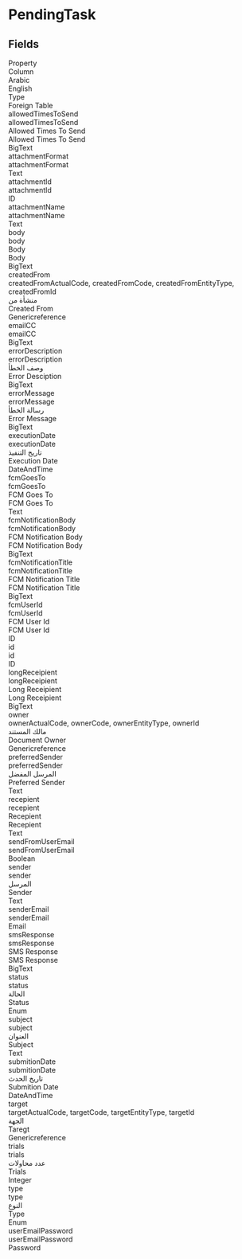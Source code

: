 
<div class='tableName'>


# PendingTask
</div>


<ContentFilter/>

<div class='searchable'>

## Fields

<div class="nama-table">
<div class="row header-row">
<div class="cell">Property</div>
<div class="cell">Column</div>
<div class="cell">Arabic</div>
<div class="cell">English</div>
<div class="cell">Type</div>
<div class="cell">Foreign Table</div>
</div><div class="row searchable" id="allowedTimesToSend">
<div class="cell" data-label="Property">allowedTimesToSend</div>
<div class="cell" data-label="Column">allowedTimesToSend</div>
<div class="cell" data-label="Arabic">Allowed Times To Send</div>
<div class="cell" data-label="English">Allowed Times To Send</div>
<div class="cell" data-label="Type">BigText</div>

</div>

<div class="row searchable" id="attachmentFormat">
<div class="cell" data-label="Property">attachmentFormat</div>
<div class="cell" data-label="Column">attachmentFormat</div>
<div class="cell" data-label="Arabic"></div>
<div class="cell" data-label="English"></div>
<div class="cell" data-label="Type">Text</div>

</div>

<div class="row searchable" id="attachmentId">
<div class="cell" data-label="Property">attachmentId</div>
<div class="cell" data-label="Column">attachmentId</div>
<div class="cell" data-label="Arabic"></div>
<div class="cell" data-label="English"></div>
<div class="cell" data-label="Type">ID</div>

</div>

<div class="row searchable" id="attachmentName">
<div class="cell" data-label="Property">attachmentName</div>
<div class="cell" data-label="Column">attachmentName</div>
<div class="cell" data-label="Arabic"></div>
<div class="cell" data-label="English"></div>
<div class="cell" data-label="Type">Text</div>

</div>

<div class="row searchable" id="body">
<div class="cell" data-label="Property">body</div>
<div class="cell" data-label="Column">body</div>
<div class="cell" data-label="Arabic">Body</div>
<div class="cell" data-label="English">Body</div>
<div class="cell" data-label="Type">BigText</div>

</div>

<div class="row searchable" id="createdFrom">
<div class="cell" data-label="Property">createdFrom</div>
<div class="cell gen-ref-column" data-label="Column">createdFromActualCode,  createdFromCode,  createdFromEntityType,  createdFromId</div>
<div class="cell" data-label="Arabic">منشأة من</div>
<div class="cell" data-label="English">Created From</div>
<div class="cell" data-label="Type">Genericreference</div>

</div>

<div class="row searchable" id="emailCC">
<div class="cell" data-label="Property">emailCC</div>
<div class="cell" data-label="Column">emailCC</div>
<div class="cell" data-label="Arabic"></div>
<div class="cell" data-label="English"></div>
<div class="cell" data-label="Type">BigText</div>

</div>

<div class="row searchable" id="errorDescription">
<div class="cell" data-label="Property">errorDescription</div>
<div class="cell" data-label="Column">errorDescription</div>
<div class="cell" data-label="Arabic">وصف الخطأ</div>
<div class="cell" data-label="English">Error Desciption</div>
<div class="cell" data-label="Type">BigText</div>

</div>

<div class="row searchable" id="errorMessage">
<div class="cell" data-label="Property">errorMessage</div>
<div class="cell" data-label="Column">errorMessage</div>
<div class="cell" data-label="Arabic">رسالة الخطأ</div>
<div class="cell" data-label="English">Error Message</div>
<div class="cell" data-label="Type">BigText</div>

</div>

<div class="row searchable" id="executionDate">
<div class="cell" data-label="Property">executionDate</div>
<div class="cell" data-label="Column">executionDate</div>
<div class="cell" data-label="Arabic">تاريخ التنفيذ</div>
<div class="cell" data-label="English">Execution Date</div>
<div class="cell" data-label="Type">DateAndTime</div>

</div>

<div class="row searchable" id="fcmGoesTo">
<div class="cell" data-label="Property">fcmGoesTo</div>
<div class="cell" data-label="Column">fcmGoesTo</div>
<div class="cell" data-label="Arabic">FCM Goes To</div>
<div class="cell" data-label="English">FCM Goes To</div>
<div class="cell" data-label="Type">Text</div>

</div>

<div class="row searchable" id="fcmNotificationBody">
<div class="cell" data-label="Property">fcmNotificationBody</div>
<div class="cell" data-label="Column">fcmNotificationBody</div>
<div class="cell" data-label="Arabic">FCM Notification Body</div>
<div class="cell" data-label="English">FCM Notification Body</div>
<div class="cell" data-label="Type">BigText</div>

</div>

<div class="row searchable" id="fcmNotificationTitle">
<div class="cell" data-label="Property">fcmNotificationTitle</div>
<div class="cell" data-label="Column">fcmNotificationTitle</div>
<div class="cell" data-label="Arabic">FCM Notification Title</div>
<div class="cell" data-label="English">FCM Notification Title</div>
<div class="cell" data-label="Type">BigText</div>

</div>

<div class="row searchable" id="fcmUserId">
<div class="cell" data-label="Property">fcmUserId</div>
<div class="cell" data-label="Column">fcmUserId</div>
<div class="cell" data-label="Arabic">FCM User Id</div>
<div class="cell" data-label="English">FCM User Id</div>
<div class="cell" data-label="Type">ID</div>

</div>

<div class="row searchable" id="id">
<div class="cell" data-label="Property">id</div>
<div class="cell" data-label="Column">id</div>
<div class="cell" data-label="Arabic"></div>
<div class="cell" data-label="English"></div>
<div class="cell" data-label="Type">ID</div>

</div>

<div class="row searchable" id="longReceipient">
<div class="cell" data-label="Property">longReceipient</div>
<div class="cell" data-label="Column">longReceipient</div>
<div class="cell" data-label="Arabic">Long Receipient</div>
<div class="cell" data-label="English">Long Receipient</div>
<div class="cell" data-label="Type">BigText</div>

</div>

<div class="row searchable" id="owner">
<div class="cell" data-label="Property">owner</div>
<div class="cell gen-ref-column" data-label="Column">ownerActualCode,  ownerCode,  ownerEntityType,  ownerId</div>
<div class="cell" data-label="Arabic"> مالك المستند</div>
<div class="cell" data-label="English"> Document Owner</div>
<div class="cell" data-label="Type">Genericreference</div>

</div>

<div class="row searchable" id="preferredSender">
<div class="cell" data-label="Property">preferredSender</div>
<div class="cell" data-label="Column">preferredSender</div>
<div class="cell" data-label="Arabic">المرسل المفضل</div>
<div class="cell" data-label="English">Preferred Sender</div>
<div class="cell" data-label="Type">Text</div>

</div>

<div class="row searchable" id="recepient">
<div class="cell" data-label="Property">recepient</div>
<div class="cell" data-label="Column">recepient</div>
<div class="cell" data-label="Arabic">Recepient</div>
<div class="cell" data-label="English">Recepient</div>
<div class="cell" data-label="Type">Text</div>

</div>

<div class="row searchable" id="sendFromUserEmail">
<div class="cell" data-label="Property">sendFromUserEmail</div>
<div class="cell" data-label="Column">sendFromUserEmail</div>
<div class="cell" data-label="Arabic"></div>
<div class="cell" data-label="English"></div>
<div class="cell" data-label="Type">Boolean</div>

</div>

<div class="row searchable" id="sender">
<div class="cell" data-label="Property">sender</div>
<div class="cell" data-label="Column">sender</div>
<div class="cell" data-label="Arabic">المرسل</div>
<div class="cell" data-label="English">Sender</div>
<div class="cell" data-label="Type">Text</div>

</div>

<div class="row searchable" id="senderEmail">
<div class="cell" data-label="Property">senderEmail</div>
<div class="cell" data-label="Column">senderEmail</div>
<div class="cell" data-label="Arabic"></div>
<div class="cell" data-label="English"></div>
<div class="cell" data-label="Type">Email</div>

</div>

<div class="row searchable" id="smsResponse">
<div class="cell" data-label="Property">smsResponse</div>
<div class="cell" data-label="Column">smsResponse</div>
<div class="cell" data-label="Arabic">SMS Response</div>
<div class="cell" data-label="English">SMS Response</div>
<div class="cell" data-label="Type">BigText</div>

</div>

<div class="row searchable" id="status">
<div class="cell" data-label="Property">status</div>
<div class="cell" data-label="Column">status</div>
<div class="cell" data-label="Arabic">الحالة</div>
<div class="cell" data-label="English">Status</div>
<div class="cell" data-label="Type">Enum</div>

</div>

<div class="row searchable" id="subject">
<div class="cell" data-label="Property">subject</div>
<div class="cell" data-label="Column">subject</div>
<div class="cell" data-label="Arabic">العنوان</div>
<div class="cell" data-label="English">Subject</div>
<div class="cell" data-label="Type">Text</div>

</div>

<div class="row searchable" id="submitionDate">
<div class="cell" data-label="Property">submitionDate</div>
<div class="cell" data-label="Column">submitionDate</div>
<div class="cell" data-label="Arabic">تاريخ الحدث</div>
<div class="cell" data-label="English">Submition Date</div>
<div class="cell" data-label="Type">DateAndTime</div>

</div>

<div class="row searchable" id="target">
<div class="cell" data-label="Property">target</div>
<div class="cell gen-ref-column" data-label="Column">targetActualCode,  targetCode,  targetEntityType,  targetId</div>
<div class="cell" data-label="Arabic">الجهة</div>
<div class="cell" data-label="English">Taregt</div>
<div class="cell" data-label="Type">Genericreference</div>

</div>

<div class="row searchable" id="trials">
<div class="cell" data-label="Property">trials</div>
<div class="cell" data-label="Column">trials</div>
<div class="cell" data-label="Arabic">عدد محاولات</div>
<div class="cell" data-label="English">Trials</div>
<div class="cell" data-label="Type">Integer</div>

</div>

<div class="row searchable" id="type">
<div class="cell" data-label="Property">type</div>
<div class="cell" data-label="Column">type</div>
<div class="cell" data-label="Arabic">النوع</div>
<div class="cell" data-label="English">Type</div>
<div class="cell" data-label="Type">Enum</div>

</div>

<div class="row searchable" id="userEmailPassword">
<div class="cell" data-label="Property">userEmailPassword</div>
<div class="cell" data-label="Column">userEmailPassword</div>
<div class="cell" data-label="Arabic"></div>
<div class="cell" data-label="English"></div>
<div class="cell" data-label="Type">Password</div>

</div>


</div>
</div>

